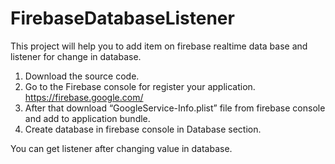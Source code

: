 # FirebaseDatabaseListener

This project will help you to add item on firebase realtime data base and listener for change in database. 
1. Download the source code.
2. Go to the Firebase console for register your application. https://firebase.google.com/  
3. After that download “GoogleService-Info.plist”  file from firebase console and add to application bundle.  
4. Create database in firebase console in Database section.

You can get listener after changing value in database.
